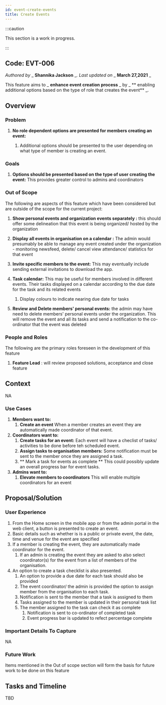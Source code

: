 ```yaml
---
id: event-create-events
title: Create Events
---
```


:::caution

This section is a work in progress.

:::

## Code: EVT-006
_Authored by_ _ **Shannika Jackson** __. Last updated on_ _ **March 27,2021** _

This feature aims to _ **enhance event creation process** _ by _ ** enabling additional options based on the type of role that creates the event** _.

## Overview

### Problem

1. **No role dependent options are presented for members creating an event:**
   
    1. Additional options should be presented to the user depending on what type of member is creating an event.

### Goals

1. **Options should be presented based on the type of user creating the event:** This provides greater control to admins and coordinators

### Out of Scope

The following are aspects of this feature which have been considered but are outside of the scope for the current project:

1. **Show personal events and organization events separately :** this should offer some delineation that this event is being organized/ hosted by the organization
2. **Display all events in organisation on a calendar :** The admin would presumably be able to manage any event created under the organization - monitoring newsfeed, delete/ cancel view attendance/ statistics for that event
3. **Invite specific members to the event:** This may eventually include sending external invitations to download the app.

1. **Task calendar:** This may be useful for members involved in different events. Their tasks displayed on a calendar according to the due date for the task and its related events
    1. Display colours to indicate nearing due date for tasks
2. **Review and Delete members&#39; personal events:** the admin may have need to delete members&#39; personal events under the organization. This will remove the event and all its tasks and send a notification to the co-ordinator that the event was deleted

### People and Roles

The following are the primary roles foreseen in the development of this feature

1. **Feature Lead** : will review proposed solutions, acceptance and close feature

## Context

NA

### Use Cases

1. **Members want to:**
   1. **Create an event** When a member creates an event they are automatically made coordinator of that event.
1. **Coordinators want to:**
   1. **Create tasks for an event:** Each event will have a checlist of tasks/ activities to be done before teh scheduled event.
   2. **Assign tasks to organisation members:** Some notification must be sent to the member once they are assigned a task.
   3. ** Mark a task for events as complete **  This could possibly update an overall progress bar for event tasks.
1. **Admins want to:**
   1. **Elevate members to coordinators** This will enable multiple coordinators for an event


## Proposal/Solution

### User Experience

1. From the Home screen in the mobile app or from the admin portal in the web client,
   a button is presented to create an event.
2. Basic details such as whether is is a public or private event,
   the date, time and venue for the event are specified
3. If a member is creating the event, they are automatically made coordinator for the event.
    1. If an admin is creating the event they are asked to also select coordinator(s) for the event from a list of members of the organisation.
4. An option to create a task checklist is also presented.
   1. An option to provide a due date for each task should also be provided
   2. The event coordinator/ the admin is provided the option to assign member from the organisation to each task.
   3. Notification is sent to the member that a task is assigned to them 
   4. Tasks assigned to the member is updated in their personal task list 
   5. The member assigned to the task can check it as complete
      1. Notification is sent to co-ordinator of completed task
      2. Event progress bar is updated to refect percentage complete

### Important Details To Capture

NA

### Future Work

Items mentioned in the Out of scope section will form the basis for future work to be done on this feature

## Tasks and Timeline

TBD